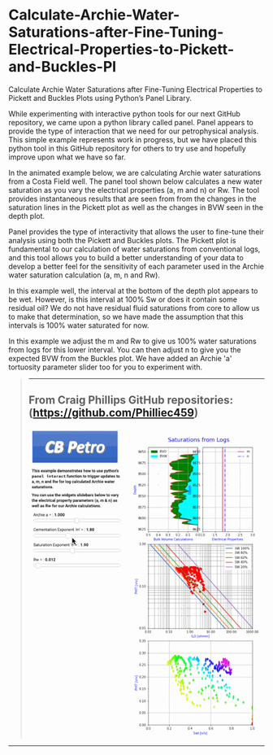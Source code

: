 # Calculate-Archie-Water-Saturations-after-Fine-Tuning-Electrical-Properties-to-Pickett-and-Buckles-Pl
Calculate Archie Water Saturations after Fine-Tuning Electrical Properties to Pickett and Buckles Plots using Python’s Panel Library.

While experimenting with interactive python tools for our next GitHub repository, we came upon a python library called panel. Panel appears to provide the type of interaction that we need for our petrophysical analysis. This simple example represents work in progress, but we have placed this python tool in this GitHub repository for others to try use and hopefully improve upon what we have so far.

In the animated example below, we are calculating Archie water saturations from a Costa Field well. The panel tool shown below calculates a new water saturation as you vary the electrical properties (a, m and n) or Rw. The tool provides instantaneous results that are seen from from the changes in the saturation lines in the Pickett plot as well as the changes in BVW seen in the depth plot.

Panel provides the type of interactivity that allows the user to fine-tune their analysis using both the Pickett and Buckles plots. The Pickett plot is fundamental to our calculation of water saturations from conventional logs, and this tool allows you to build a better understanding of your data to develop a better feel for the sensitivity of each parameter used in the Archie water saturation calculation (a, m, n and Rw). 

In this example well, the interval at the bottom of the depth plot appears to be wet. However, is this interval at 100% Sw or does it contain some residual oil? We do not have residual fluid saturations from core to allow us to make that determination, so we have made the assumption that this intervals is 100% water saturated for now. 

In this example we adjust the m and Rw to give us 100% water saturations from logs for this lower interval. You can then adjust n to give you the expected BVW from the Buckles plot. We have added an Archie 'a' tortuosity parameter slider too for you to experiment with.
>---
>From Craig Phillips GitHub repositories: (https://github.com/Philliec459)
>---
>
>![Panel_log](pickett_log_sats3.gif)
>
---
